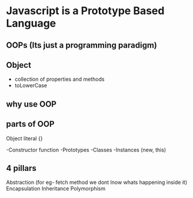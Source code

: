 # Javascript is a Prototype Based Language

## OOPs (Its just a programming paradigm)

## Object 
- collection of properties and methods
- toLowerCase

## why use OOP


## parts of OOP
Object literal {}

-Constructor function
-Prototypes 
-Classes
-Instances (new, this)

## 4 pillars
Abstraction (for eg- fetch method we dont lnow whats happening inside it)
Encapsulation 
Inheritance
Polymorphism